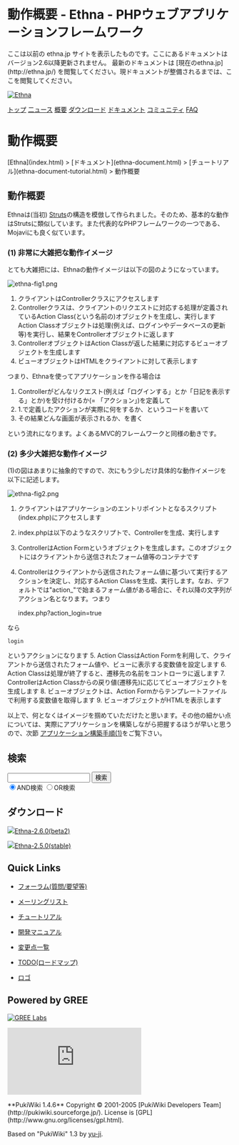# 動作概要 - Ethna - PHPウェブアプリケーションフレームワーク</title>
 <link rel="stylesheet" href="skin/ethna/ethna.css" title="ethna" type="text/css" charset="utf-8">

 <link rel="alternate" type="application/rss+xml" title="RSS" href="cmd=rss.html">

 <script type="text/javascript" src="skin/trackback.js"></script>

</head>
ここは以前の ethna.jp サイトを表示したものです。ここにあるドキュメントはバージョン2.6以降更新されません。  
最新のドキュメントは [現在のethna.jp](http://ethna.jp/) を閲覧してください。現ドキュメントが整備されるまでは、ここを閲覧してください。

<!-- ??BEGIN id:wrapper --><!-- ?? Navigator ?? ======================================================= -->

[![Ethna](image/navlogo.gif)](/)

[トップ](ethna.html "ethna (11d)") [二ュース](ethna-news.html "ethna-news (11d)") [概要](ethna-about.html "ethna-about (11d)") [ダウンロード](ethna-download.html "ethna-download (25d)") [ドキュメント](ethna-document.html "ethna-document (884d)") [コミュニティ](ethna-community.html "ethna-community (619d)") [FAQ](ethna-document-faq.html "ethna-document-faq (1240d)")

<!-- ?? Header ?? ========================================================== -->

# 動作概要 

<!-- ?? Content ?? ========================================================= -->
<!-- ??BEGIN id:main -->
<!-- ??BEGIN id:wrap_content -->
<!-- ??BEGIN id:content -->
<!-- ??BEGIN id:page_navigator -->
<!-- ??END id:PageNavigator -->
<!-- ??BEGIN id:body --> [Ethna](index.html) > [ドキュメント](ethna-document.html) > [チュートリアル](ethna-document-tutorial.html) > 動作概要 
## 動作概要 [](ethna-document-tutorial-overview.html#mcac7366 "mcac7366")

Ethnaは(当初) [Struts](http://struts.apache.org/)の構造を模倣して作られました。そのため、基本的な動作はStrutsに類似しています。また代表的なPHPフレームワークの一つである、Mojaviにも良く似ています。

### (1) 非常に大雑把な動作イメージ [](ethna-document-tutorial-overview.html#f85106f4 "f85106f4")

とても大雑把には、Ethnaの動作イメージは以下の図のようになっています。

 ![ethna-fig1.png](http://ethna.jp/image/ethna-fig1.png "ethna-fig1.png")

1. クライアントはControllerクラスにアクセスします
2. Controllerクラスは、クライアントのリクエストに対応する処理が定義されているAction Class(という名前の)オブジェクトを生成し、実行します  
Action Classオブジェクトは処理(例えば、ログインやデータベースの更新等)を実行し、結果をControllerオブジェクトに返します
3. ControllerオブジェクトはAction Classが返した結果に対応するビューオブジェクトを生成します
4. ビューオブジェクトはHTMLをクライアントに対して表示します

つまり、Ethnaを使ってアプリケーションを作る場合は

1. Controllerがどんなリクエスト(例えば「ログインする」とか「日記を表示する」とか)を受け付けるか(= 「アクション」)を定義して
2. 1.で定義したアクションが実際に何をするか、というコードを書いて
3. その結果どんな画面が表示されるか、を書く

という流れになります。よくあるMVC的フレームワークと同様の動きです。

### (2) 多少大雑把な動作イメージ [](ethna-document-tutorial-overview.html#o8973652 "o8973652")

(1)の図はあまりに抽象的ですので、次にもう少しだけ具体的な動作イメージを以下に記述します。

 ![ethna-fig2.png](http://ethna.jp/image/ethna-fig2.png "ethna-fig2.png")

1. クライアントはアプリケーションのエントリポイントとなるスクリプト(index.php)にアクセスします  
2. index.phpは以下のようなスクリプトで、Controllerを生成、実行します

    <?php
    include_once('/path/to/project/app/sample_controller.php');
    Sample_Controller::main('Sample_Controller', 'index');
    ?>

3. ControllerはAction Formというオブジェクトを生成します。このオブジェクトにはクライアントから送信されたフォーム値等のコンテナです
4. Controllerはクライアントから送信されたフォーム値に基づいて実行するアクションを決定し、対応するAction Classを生成、実行します。なお、デフォルトでは"action\_"で始まるフォーム値がある場合に、それ以降の文字列がアクション名となります。つまり  

    index.php?action_login=true

なら  

    login

というアクションになります
5. Action ClassはAction Formを利用して、クライアントから送信されたフォーム値や、ビューに表示する変数値を設定します
6. Action Classは処理が終了すると、遷移先の名前をコントローラに返します
7. ControllerはAction Classからの戻り値(遷移先)に応じてビューオブジェクトを生成します
8. ビューオブジェクトは、Action Formからテンプレートファイルで利用する変数値を取得します
9. ビューオブジェクトがHTMLを表示します

以上で、何となくはイメージを掴めていただけたと思います。その他の細かい点については、実際にアプリケーションを構築しながら把握するほうが早いと思うので、次節 [アプリケーション構築手順(1)](ethna-document-tutorial-practice1.html "ethna-document-tutorial-practice1 (23d)")をご覧下さい。

<!-- ??END id:body -->
<!-- ??BEGIN id:summary --><!-- ??END id:note -->
<!-- ??BEGIN id:trackback -->
<!-- ?? END id:trackback --><!-- ?? END id:attach -->
<!-- ?? END id:summary -->
<!-- ??END id:content -->
<!-- ?? END id:wrap_content --><!-- ??sidebar?? ========================================================== -->
<!-- ??BEGIN id:wrap_sidebar -->

<!-- ??BEGIN id:search_form -->

## 検索

<form action="http://ethna.jp/index.php?cmd=search" method="post">
            <input type="hidden" name="encode_hint" value="??">
            <input type="text" name="word" value="" size="20">
            <input type="submit" value="検索"><br>
            <input type="radio" name="type" value="AND" checked id="and_search"><label for="and_search">AND検索</label>
            <input type="radio" name="type" value="OR" id="or_search"><label for="or_search">OR検索</label>
    </form>

<!-- END id:search_form -->
<!-- ??BEGIN id:download_link -->

## ダウンロード

[![](image/minilogo.gif)Ethna-2.6.0(beta2)](ethna-download.html)

[![](image/minilogo.gif)Ethna-2.5.0(stable)](ethna-download.html)

<!-- END id:download_link -->
<!-- ??BEGIN id:download_link -->

## Quick Links

- [フォーラム(質問/要望等)](ethna-community-forum.html)
- [メーリングリスト](http://ml.ethna.jp/mailman/listinfo/users)

- [チュートリアル](ethna-document-tutorial.html)
- [開発マニュアル](ethna-document-dev_guide.html)
- [変更点一覧](ethna-document-changes.html)

- [TODO(ロードマップ)](TODO.html)
- [ロゴ](ethna-logo.html)

<!-- END id:download_link -->
<!-- ??BEGIN id:search_form -->

## Powered by GREE

 [![GREE Labs](http://labs.gree.jp/image/greelabs_logo.gif)](http://labs.gree.jp/)

<!-- END id:search_form -->
 [![SourceForge.jp](http://sourceforge.jp/sflogo.php?group_id=1343)](http://sourceforge.jp/)

<!-- ??END id:sidebar -->
<!-- ??END id:wrap_sidebar -->
<!-- ??END id:main --><!-- ?? Footer ?? ========================================================== -->
<!-- ??BEGIN id:footer -->
<!-- ??BEGIN id:copyright --> **PukiWiki 1.4.6** Copyright © 2001-2005 [PukiWiki Developers Team](http://pukiwiki.sourceforge.jp/). License is [GPL](http://www.gnu.org/licenses/gpl.html).  
 Based on "PukiWiki" 1.3 by [yu-ji](http://factage.com/yu-ji/).
<!-- ??END id:copyright -->
<!-- ??END id:footer --><!-- ?? END ?? ============================================================= -->
<!-- ??END id:wrapper -->
